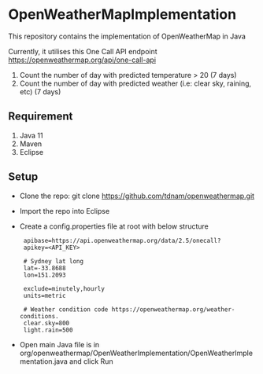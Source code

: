 # OpenWeatherMapImplementation

This repository contains the implementation of OpenWeatherMap in Java

Currently, it utilises this One Call API endpoint https://openweathermap.org/api/one-call-api

1. Count the number of day with predicted temperature > 20 (7 days)
2. Count the number of day with predicted weather (i.e: clear sky, raining, etc) (7 days)

## Requirement

1.  Java 11
2.  Maven
3.  Eclipse

## Setup

- Clone the repo: git clone https://github.com/tdnam/openweathermap.git
- Import the repo into Eclipse
- Create a config.properties file at root with below structure

       apibase=https://api.openweathermap.org/data/2.5/onecall?
       apikey=<API_KEY>

       # Sydney lat long
       lat=-33.8688
       lon=151.2093

       exclude=minutely,hourly
       units=metric

       # Weather condition code https://openweathermap.org/weather-conditions.
       clear.sky=800
       light.rain=500

- Open main Java file is in org/openweathermap/OpenWeatherImplementation/OpenWeatherImplementation.java and click Run
